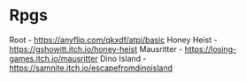 # Rpgs

Root - https://anyflip.com/qkxdf/atpi/basic
Honey Heist - https://gshowitt.itch.io/honey-heist
Mausritter - https://losing-games.itch.io/mausritter
Dino Island - https://samnite.itch.io/escapefromdinoisland
